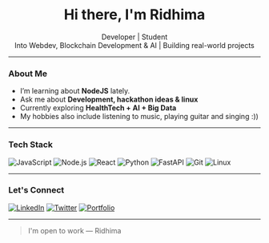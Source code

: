 <h1 align="center">Hi there, I'm Ridhima</h1>

<p align="center">
   Developer | Student<br>
   Into Webdev, Blockchain Development & AI | Building real-world projects
</p>

---

### About Me

- I’m learning about **NodeJS** lately.
- Ask me about **Development, hackathon ideas & linux**
- Currently exploring **HealthTech + AI + Big Data**
- My hobbies also include listening to music, playing guitar and singing :))

---

### Tech Stack

![JavaScript](https://img.shields.io/badge/-JavaScript-black?style=flat-square&logo=javascript)
![Node.js](https://img.shields.io/badge/-Node.js-black?style=flat-square&logo=node.js)
![React](https://img.shields.io/badge/-React-black?style=flat-square&logo=react)
![Python](https://img.shields.io/badge/-Python-black?style=flat-square&logo=python)
![FastAPI](https://img.shields.io/badge/-FastAPI-black?style=flat-square&logo=fastapi)
![Git](https://img.shields.io/badge/-Git-black?style=flat-square&logo=git)
![Linux](https://img.shields.io/badge/-Linux-black?style=flat-square&logo=linux)

---

### Let's Connect

[![LinkedIn](https://img.shields.io/badge/-LinkedIn-blue?style=flat-square&logo=linkedin&logoColor=white)]([https://linkedin.com/in/yourprofile](https://www.linkedin.com/in/ridhima-bhatt-a588ba257/))
[![Twitter](https://img.shields.io/badge/-Twitter-1DA1F2?style=flat-square&logo=twitter&logoColor=white)](https://x.com/_0xridss?t=Ku3j1LGhGHRtdx6DppdutA&s=33)
[![Portfolio](https://img.shields.io/badge/-Portfolio-black?style=flat-square&logo=firefox-browser&logoColor=white)](https://ridhimabhatt.vercel.app/)

---

> I'm open to work — Ridhima
